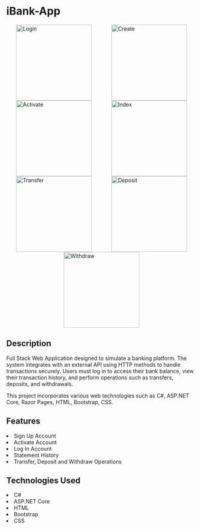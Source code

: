 # iBank-App
<div style="display: flex; justify-content: space-around; flex-wrap: wrap;">
    <img src="https://imgur.com/QLHrFuJ" alt="Login" width="200">
    <img src="https://imgur.com/c1pND6N" alt="Create" width="200">
    <img src="https://imgur.com/TW6RV89" alt="Activate" width="200">
    <img src="https://imgur.com/dw29sQS" alt="Index" width="200">
    <img src="https://imgur.com/p327SbN" alt="Transfer" width="200">
    <img src="https://imgur.com/0RYXViz" alt="Deposit" width="200">
    <img src="https://imgur.com/FzZTvIm" alt="Withdraw" width="200">
</div>

<h2>Description</h2>
<p>Full Stack Web Application designed to simulate a banking platform. The system integrates with an external API using HTTP methods to handle transactions securely. Users must log in to access their bank balance, view their transaction history, and perform operations such as transfers, deposits, and withdrawals.

<p>This project incorporates various web technologies such as C#, ASP.NET Core, Razor Pages, HTML, Bootstrap, CSS.</p>

<h2>Features</h2>

<li>Sign Up Account</li>

<li>Activate Account</li>

<li>Log In Account</li>

<li>Statement History</li>

<li>Transfer, Deposit and Withdraw Operations</li>


<h2>Technologies Used</h2>

<li>C#</li>

<li>ASP.NET Core</li>

<li>HTML</li>

<li>Bootstrap</li>

<li>CSS</li>
